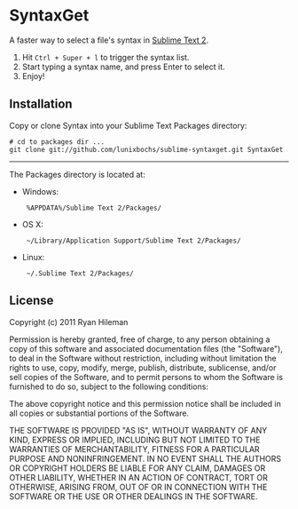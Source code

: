 SyntaxGet
==========

A faster way to select a file's syntax in [Sublime Text 2](http://sublimetext.com).

 1. Hit `Ctrl + Super + l` to trigger the syntax list.
 2. Start typing a syntax name, and press Enter to select it.
 3. Enjoy!


Installation
------------

Copy or clone Syntax into your Sublime Text Packages directory:

    # cd to packages dir ...
    git clone git://github.com/lunixbochs/sublime-syntaxget.git SyntaxGet

----

The Packages directory is located at:

 * Windows:

        %APPDATA%/Sublime Text 2/Packages/

 * OS X:

        ~/Library/Application Support/Sublime Text 2/Packages/

 * Linux:

        ~/.Sublime Text 2/Packages/


License
-------

Copyright (c) 2011 Ryan Hileman

Permission is hereby granted, free of charge, to any person
obtaining a copy of this software and associated documentation
files (the "Software"), to deal in the Software without
restriction, including without limitation the rights to use,
copy, modify, merge, publish, distribute, sublicense, and/or sell
copies of the Software, and to permit persons to whom the
Software is furnished to do so, subject to the following
conditions:

The above copyright notice and this permission notice shall be
included in all copies or substantial portions of the Software.

THE SOFTWARE IS PROVIDED "AS IS", WITHOUT WARRANTY OF ANY KIND,
EXPRESS OR IMPLIED, INCLUDING BUT NOT LIMITED TO THE WARRANTIES
OF MERCHANTABILITY, FITNESS FOR A PARTICULAR PURPOSE AND
NONINFRINGEMENT. IN NO EVENT SHALL THE AUTHORS OR COPYRIGHT
HOLDERS BE LIABLE FOR ANY CLAIM, DAMAGES OR OTHER LIABILITY,
WHETHER IN AN ACTION OF CONTRACT, TORT OR OTHERWISE, ARISING
FROM, OUT OF OR IN CONNECTION WITH THE SOFTWARE OR THE USE OR
OTHER DEALINGS IN THE SOFTWARE.
